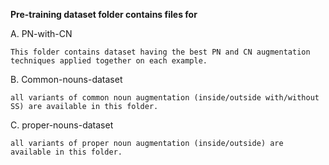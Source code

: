 **Pre-training dataset folder contains files for**

A. PN-with-CN

    This folder contains dataset having the best PN and CN augmentation techniques applied together on each example.

B. Common-nouns-dataset

    all variants of common noun augmentation (inside/outside with/without SS) are available in this folder. 

C. proper-nouns-dataset

    all variants of proper noun augmentation (inside/outside) are available in this folder.
